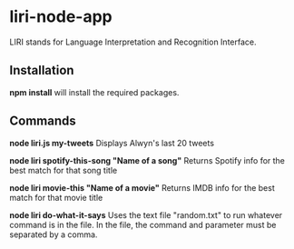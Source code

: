 # liri-node-app

LIRI stands for Language Interpretation and Recognition Interface.

## Installation

**npm install** will install the required packages.

## Commands

**node liri.js my-tweets**
Displays Alwyn's last 20 tweets

**node liri spotify-this-song "Name of a song"**
Returns Spotify info for the best match for that song title

**node liri movie-this "Name of a movie"**
Returns IMDB info for the best match for that movie title

**node liri do-what-it-says**
Uses the text file "random.txt" to run whatever command is in the file.  In the file, the command and parameter must be separated by a comma.

